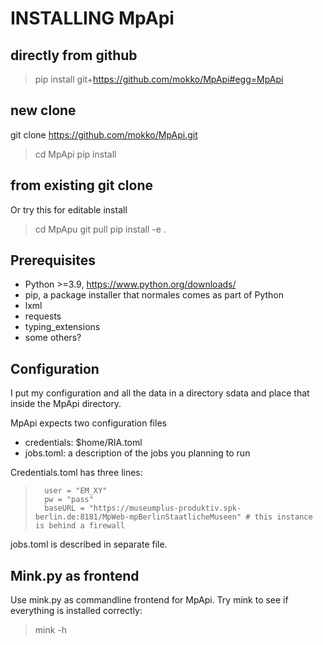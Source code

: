 # INSTALLING MpApi
## directly from github
> pip install git+https://github.com/mokko/MpApi#egg=MpApi

## new clone
git clone https://github.com/mokko/MpApi.git
> cd MpApi
> pip install 

## from existing git clone
Or try this for editable install 
> cd MpApu
> git pull
> pip install -e .

## Prerequisites
* Python >=3.9, https://www.python.org/downloads/
* pip, a package installer that normales comes as part of Python
* lxml
* requests
* typing_extensions
* some others?

## Configuration
I put my configuration and all the data in a directory sdata and 
place that inside the MpApi directory.

MpApi expects two configuration files 
- credentials: $home/RIA.toml
- jobs.toml: a description of the jobs you planning to run 

Credentials.toml has three lines:
>		user = "EM_XY"
>		pw = "pass"
>		baseURL = "https://museumplus-produktiv.spk-berlin.de:8181/MpWeb-mpBerlinStaatlicheMuseen" # this instance is behind a firewall

jobs.toml is described in separate file.

## Mink.py as frontend
Use mink.py as commandline frontend for MpApi. 
Try mink to see if everything is installed correctly:

>	mink -h 
